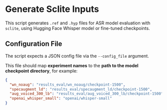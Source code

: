# Generate Sclite Inputs

This script generates `.ref` and `.hyp` files for ASR model evaluation with `sclite`, using Hugging Face Whisper model or fine-tuned checkpoints.

## Configuration File

The script expects a JSON config file via the `--config_file` argument.

This file should map **experiment names** to the **path to the model checkpoint directory**, for example:

```json
{
  "wn_noaug": "results_eval/wn_noaug/checkpoint-1500",
  "specaugment_ld": "results_eval/specaugment_ld/checkpoint-1500",
  "aug_voiced_300_lb": "results_eval/aug_voiced_300_lb/checkpoint-1500",
  "openai_whisper_small": "openai/whisper-small"
}
